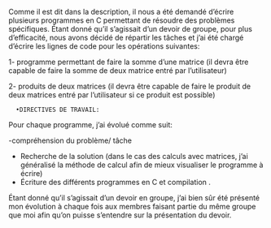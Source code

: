 
Comme il est dit dans la description, il nous a été demandé d’écrire plusieurs programmes en C permettant de résoudre des problèmes spécifiques. Étant donné qu’il s’agissait d’un devoir de groupe, pour plus d’efficacité, nous avons décidé de répartir les tâches et j’ai été chargé d’écrire les lignes de code pour les opérations suivantes: 

1- programme permettant de faire la somme d’une matrice (il devra être capable de faire la somme de deux matrice entré par l’utilisateur)
 
2- produits de deux matrices (il devra être capable de faire le produit de deux matrices entré par l’utilisateur si ce produit est possible)

      •DIRECTIVES DE TRAVAIL:
Pour chaque programme, j’ai évolué comme suit:

-compréhension du problème/ tâche
- Recherche de la solution (dans le cas des calculs avec matrices, j’ai généralisé la méthode de calcul afin de mieux visualiser le programme à écrire)
- Écriture des différents programmes en C et compilation .

Étant donné qu’il s’agissait d’un devoir en groupe, j’ai bien sûr été présenté mon évolution à chaque fois aux membres faisant partie du même groupe que moi afin qu’on puisse s’entendre sur la présentation du devoir.
